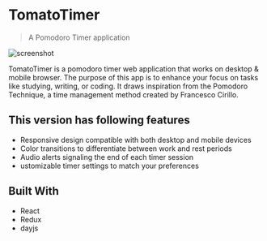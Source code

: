 # TomatoTimer

> A Pomodoro Timer application

![screenshot](./app_screenshot.png)

TomatoTimer is a pomodoro timer web application that works on desktop & mobile browser. The purpose of this app is to enhance your focus on tasks like studying, writing, or coding. It draws inspiration from the Pomodoro Technique, a time management method created by Francesco Cirillo.

## This version has following features

- Responsive design compatible with both desktop and mobile devices
- Color transitions to differentiate between work and rest periods
- Audio alerts signaling the end of each timer session
- ustomizable timer settings to match your preferences

## Built With

- React
- Redux
- dayjs
